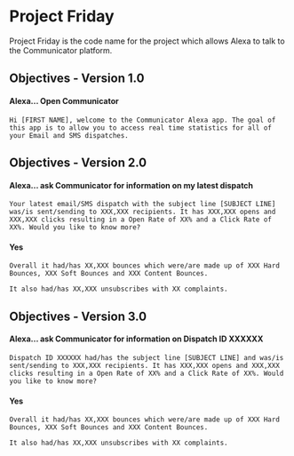 # Project Friday
Project Friday is the code name for the project which allows Alexa to talk to the Communicator platform.

## Objectives - Version 1.0

#### Alexa... Open Communicator

```
Hi [FIRST NAME], welcome to the Communicator Alexa app. The goal of this app is to allow you to access real time statistics for all of your Email and SMS dispatches.
```

## Objectives - Version 2.0

#### Alexa... ask Communicator for information on my latest dispatch

```
Your latest email/SMS dispatch with the subject line [SUBJECT LINE] was/is sent/sending to XXX,XXX recipients. It has XXX,XXX opens and XXX,XXX clicks resulting in a Open Rate of XX% and a Click Rate of XX%. Would you like to know more?
```

#### Yes

```
Overall it had/has XX,XXX bounces which were/are made up of XXX Hard Bounces, XXX Soft Bounces and XXX Content Bounces.

It also had/has XX,XXX unsubscribes with XX complaints.
```

## Objectives - Version 3.0

#### Alexa... ask Communicator for information on Dispatch ID XXXXXX

```
Dispatch ID XXXXXX had/has the subject line [SUBJECT LINE] and was/is sent/sending to XXX,XXX recipients. It has XXX,XXX opens and XXX,XXX clicks resulting in a Open Rate of XX% and a Click Rate of XX%. Would you like to know more?
```

#### Yes

```
Overall it had/has XX,XXX bounces which were/are made up of XXX Hard Bounces, XXX Soft Bounces and XXX Content Bounces.

It also had/has XX,XXX unsubscribes with XX complaints.
```
